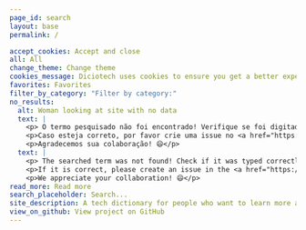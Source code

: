 ```yaml
---
page_id: search
layout: base
permalink: /

accept_cookies: Accept and close
all: All
change_theme: Change theme
cookies_message: Diciotech uses cookies to ensure you get a better experience. Disabling site cookies may impair the functionality of some features and by continuing to use, you agree to our Cookie Policy.
favorites: Favorites
filter_by_category: "Filter by category:"
no_results:
  alt: Woman looking at site with no data
  text: |
    <p> O termo pesquisado não foi encontrado! Verifique se foi digitado corretamente.</p>
    <p>Caso esteja correto, por favor crie uma issue no <a href="https://github.com/levxyca/diciotech/issues">repositório</a> para que esse termo possa ser adicionado ao Diciotech.</p>
    <p>Agradecemos sua colaboração! 😄</p>
  text: |
    <p> The searched term was not found! Check if it was typed correctly.</p>
    <p>If it is correct, please create an issue in the <a href="https://github.com/levxyca/diciotech/issues">repository</a> so that this term can be added to Diciotech.</p>
    <p>We appreciate your collaboration! 😄</p>
read_more: Read more
search_placeholder: Search...
site_description: A tech dictionary for people who want to learn more about technical terms within technology!
view_on_github: View project on GitHub
---
```

